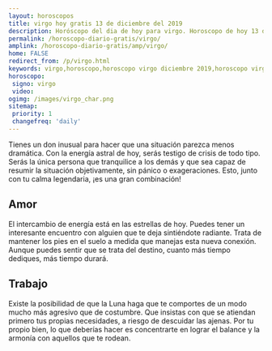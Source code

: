 ```yaml
---
layout: horoscopos
title: virgo hoy gratis 13 de diciembre del 2019 
description: Horóscopo del dia de hoy para virgo. Horoscopo de hoy 13 de diciembre del 2019. Las predicciones de amor, trabajo, vida personal gratis.
permalink: /horoscopo-diario-gratis/virgo/
amplink: /horoscopo-diario-gratis/amp/virgo/
home: FALSE
redirect_from: /p/virgo.html
keywords: virgo,horoscopo,horoscopo virgo diciembre 2019,horoscopo virgo hoy,tarot virgo diciembre 2019,horoscopo virgo,tarot virgo hoy,horoscopo de hoy,horoscopo diario,tarot del amor,horoscopo de hoy virgo,horoscopo diario del tarot, Horoscopo de hoy virgo 13 de diciembre del 2019,horóscopo del día,signos zodiacales 2019, el horoscopo de hoy
horoscopo:
 signo: virgo
 video:  
ogimg: /images/virgo_char.png
sitemap:
 priority: 1
 changefreq: 'daily'
---
```



Tienes un don inusual para hacer que una situación parezca menos dramática. Con la energía astral de hoy, serás testigo de crisis de todo tipo. Serás la única persona que tranquilice a los demás y que sea capaz de resumir la situación objetivamente, sin pánico o exageraciones. Esto, junto con tu calma legendaria, ¡es una gran combinación!

## Amor

El intercambio de energía está en las estrellas de hoy. Puedes tener un interesante encuentro con alguien que te deja sintiéndote radiante. Trata de mantener los pies en el suelo a medida que manejas esta nueva conexión. Aunque puedes sentir que se trata del destino, cuanto más tiempo dediques, más tiempo durará.

## Trabajo

Existe la posibilidad de que la Luna haga que te comportes de un modo mucho más agresivo que de costumbre. Que insistas con que se atiendan primero tus propias necesidades, a riesgo de descuidar las ajenas. Por tu propio bien, lo que deberías hacer es concentrarte en lograr el balance y la armonía con aquellos que te rodean.